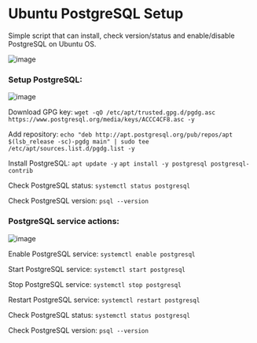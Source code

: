 # Ubuntu PostgreSQL Setup

Simple script that can install, check version/status and enable/disable PostgreSQL on Ubuntu OS.

![image](https://github.com/vytautasmatukynas/PostgreSQL-Setup-Ubuntu-Python/assets/51360361/96e7fcc7-fdcf-4f8b-98c4-e7980e38a66e)

### Setup PostgreSQL:

![image](https://github.com/vytautasmatukynas/PostgreSQL-Setup-Ubuntu-Python/assets/51360361/8f7f7b82-8b37-4618-8ab7-c6ada750020a)

Download GPG key: `wget -qO /etc/apt/trusted.gpg.d/pgdg.asc https://www.postgresql.org/media/keys/ACCC4CF8.asc -y`

Add repository: `echo "deb http://apt.postgresql.org/pub/repos/apt $(lsb_release -sc)-pgdg main" | sudo tee /etc/apt/sources.list.d/pgdg.list -y`

Install PostgreSQL:  `apt update -y` `apt install -y postgresql postgresql-contrib`

Check PostgreSQL status: `systemctl status postgresql`

Check PostgreSQL version: `psql --version`


### PostgreSQL service actions:

![image](https://github.com/vytautasmatukynas/PostgreSQL-Setup-Ubuntu-Python/assets/51360361/e6cee18f-a33d-4e78-8287-9b01e23db8d1)

Enable PostgreSQL service: `systemctl enable postgresql`

Start PostgreSQL service: `systemctl start postgresql`

Stop PostgreSQL service: `systemctl stop postgresql`

Restart PostgreSQL service: `systemctl restart postgresql`

Check PostgreSQL status: `systemctl status postgresql`

Check PostgreSQL version: `psql --version`
